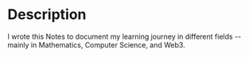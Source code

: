 # Description
I wrote this Notes to document my learning journey in different fields -- mainly in Mathematics, Computer Science, and Web3.
